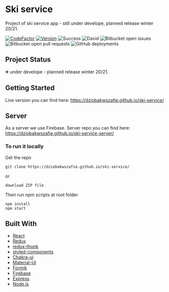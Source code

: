 # Ski service

Project of ski service app - still under develope, planned release winter 20/21.

[![CodeFactor](https://www.codefactor.io/repository/github/dziobakwszafie/ski-service/badge)](https://www.codefactor.io/repository/github/dziobakwszafie/ski-service)
[![Version](https://badge.fury.io/gh/tterb%2FHyde.svg)](https://badge.fury.io/gh/tterb%2FHyde)
![Success](https://img.shields.io/badge/GitHub_Actions-success-success.svg?logo=github&logoColor=white)
![David](https://img.shields.io/david/dziobakwszafie/ski-service)
![Bitbucket open issues](https://img.shields.io/bitbucket/issues-raw/dziobakwszafie/ski-service)
![Bitbucket open pull requests](https://img.shields.io/bitbucket/pr-raw/dziobakwszafie/ski-service)
![GitHub deployments](https://img.shields.io/github/deployments/dziobakwszafie/ski-service/github-pages?label=dh-pages%20deploy)

## Project Status

:heavy_plus_sign: under develope - planned release winter 20/21.

## Getting Started

Live version you can find here: https://dziobakwszafie.github.io/ski-service/

## Server

As a server we use Firebase. Server repo you can find here: https://dziobakwszafie.github.io/ski-service-server/

### To run it locally

Get the repo

```
git clone https://dziobakwszafie.github.io/ski-service/
```

or

```
download ZIP file
```

Then run npm scripts at root folder

```
npm install
npm start
```

## Built With

- [React](https://reactjs.org/)
- [Redux](https://redux.js.org/)
- [redux-thunk](https://github.com/reduxjs/redux-thunk)
- [styled-components](https://styled-components.com/)
- [Chakra-ui](https://chakra-ui.com/)
- [Material-UI](https://material-ui.com/)
- [Formik](https://formik.org/)
- [Firebase](https://firebase.google.com/)
- [Express](https://expressjs.com/)
- [Node.js](https://nodejs.org/en/)
